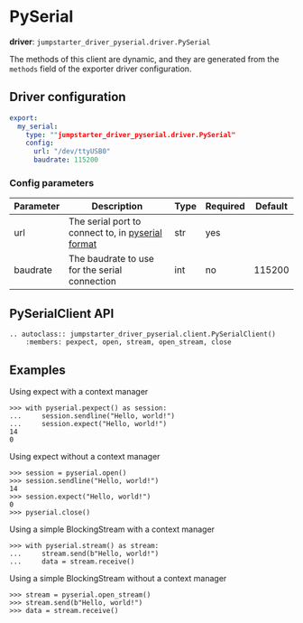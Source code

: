 # PySerial

**driver**: `jumpstarter_driver_pyserial.driver.PySerial`

The methods of this client are dynamic, and they are generated from
the `methods` field of the exporter driver configuration.

## Driver configuration
```yaml
export:
  my_serial:
    type: ""jumpstarter_driver_pyserial.driver.PySerial"
    config:
      url: "/dev/ttyUSB0"
      baudrate: 115200
```
### Config parameters

| Parameter | Description | Type | Required | Default |
|-----------|-------------|------|----------|---------|
| url | The serial port to connect to, in [pyserial format](https://pyserial.readthedocs.io/en/latest/url_handlers.html)  | str | yes | |
| baudrate | The baudrate to use for the serial connection | int | no | 115200 |


## PySerialClient API
```{eval-rst}
.. autoclass:: jumpstarter_driver_pyserial.client.PySerialClient()
    :members: pexpect, open, stream, open_stream, close
```

## Examples
Using expect with a context manager
```{testcode}
>>> with pyserial.pexpect() as session:
...     session.sendline("Hello, world!")
...     session.expect("Hello, world!")
14
0

```

Using expect without a context manager
```{testcode}
>>> session = pyserial.open()
>>> session.sendline("Hello, world!")
14
>>> session.expect("Hello, world!")
0
>>> pyserial.close()

```

Using a simple BlockingStream with a context manager
```{testcode}
>>> with pyserial.stream() as stream:
...     stream.send(b"Hello, world!")
...     data = stream.receive()

```

Using a simple BlockingStream without a context manager
```{testcode}
>>> stream = pyserial.open_stream()
>>> stream.send(b"Hello, world!")
>>> data = stream.receive()

```
